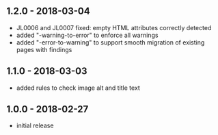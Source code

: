 ## 1.2.0 - 2018-03-04

- JL0006 and JL0007 fixed: empty HTML attributes correctly detected
- added "-warning-to-error" to enforce all warnings
- added "-error-to-warning" to support smooth migration of existing pages with findings

## 1.1.0 - 2018-03-03

- added rules to check image alt and title text

## 1.0.0 - 2018-02-27

- initial release

